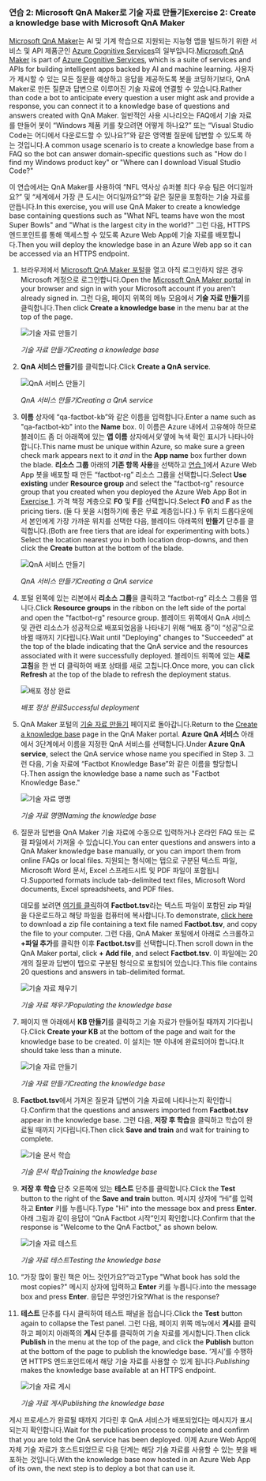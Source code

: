 ### <a name="exercise-2-create-a-knowledge-base-with-microsoft-qna-maker"></a><span data-ttu-id="653ad-101">연습 2: Microsoft QnA Maker로 기술 자료 만들기</span><span class="sxs-lookup"><span data-stu-id="653ad-101">Exercise 2: Create a knowledge base with Microsoft QnA Maker</span></span>

<span data-ttu-id="653ad-102">[Microsoft QnA Maker](https://www.qnamaker.ai/)는 AI 및 기계 학습으로 지원되는 지능형 앱을 빌드하기 위한 서비스 및 API 제품군인 [Azure Cognitive Services](https://www.microsoft.com/cognitive-services/)의 일부입니다.</span><span class="sxs-lookup"><span data-stu-id="653ad-102">[Microsoft QnA Maker](https://www.qnamaker.ai/) is part of [Azure Cognitive Services](https://www.microsoft.com/cognitive-services/), which is a suite of services and APIs for building intelligent apps backed by AI and machine learning.</span></span> <span data-ttu-id="653ad-103">사용자가 제시할 수 있는 모든 질문을 예상하고 응답을 제공하도록 봇을 코딩하기보다, QnA Maker로 만든 질문과 답변으로 이루어진 기술 자료에 연결할 수 있습니다.</span><span class="sxs-lookup"><span data-stu-id="653ad-103">Rather than code a bot to anticipate every question a user might ask and provide a response, you can connect it to a knowledge base of questions and answers created with QnA Maker.</span></span> <span data-ttu-id="653ad-104">일반적인 사용 시나리오는 FAQ에서 기술 자료를 만들어 봇이 “Windows 제품 키를 찾으려면 어떻게 하나요?” 또는 “Visual Studio Code는 어디에서 다운로드할 수 있나요?”와 같은 영역별 질문에 답변할 수 있도록 하는 것입니다.</span><span class="sxs-lookup"><span data-stu-id="653ad-104">A common usage scenario is to create a knowledge base from a FAQ so the bot can answer domain-specific questions such as "How do I find my Windows product key" or "Where can I download Visual Studio Code?"</span></span>

<span data-ttu-id="653ad-105">이 연습에서는 QnA Maker를 사용하여 “NFL 역사상 슈퍼볼 최다 우승 팀은 어디일까요?” 및 “세계에서 가장 큰 도시는 어디일까요?”와 같은 질문을 포함하는 기술 자료를 만듭니다.</span><span class="sxs-lookup"><span data-stu-id="653ad-105">In this exercise, you will use QnA Maker to create a knowledge base containing questions such as "What NFL teams have won the most Super Bowls" and "What is the largest city in the world?"</span></span> <span data-ttu-id="653ad-106">그런 다음, HTTPS 엔드포인트를 통해 액세스할 수 있도록 Azure Web App에 기술 자료를 배포합니다.</span><span class="sxs-lookup"><span data-stu-id="653ad-106">Then you will deploy the knowledge base in an Azure Web app so it can be accessed via an HTTPS endpoint.</span></span>

1. <span data-ttu-id="653ad-107">브라우저에서 [Microsoft QnA Maker 포털](https://www.qnamaker.ai/)을 열고 아직 로그인하지 않은 경우 Microsoft 계정으로 로그인합니다.</span><span class="sxs-lookup"><span data-stu-id="653ad-107">Open the [Microsoft QnA Maker portal](https://www.qnamaker.ai/) in your browser and sign in with your Microsoft account if you aren't already signed in.</span></span> <span data-ttu-id="653ad-108">그런 다음, 페이지 위쪽의 메뉴 모음에서 **기술 자료 만들기**를 클릭합니다.</span><span class="sxs-lookup"><span data-stu-id="653ad-108">Then click **Create a knowledge base** in the menu bar at the top of the page.</span></span>
 
    ![기술 자료 만들기](../images/qna-new-kb.png)

    <span data-ttu-id="653ad-110">_기술 자료 만들기_</span><span class="sxs-lookup"><span data-stu-id="653ad-110">_Creating a knowledge base_</span></span>

1. <span data-ttu-id="653ad-111">**QnA 서비스 만들기**를 클릭합니다.</span><span class="sxs-lookup"><span data-stu-id="653ad-111">Click **Create a QnA service**.</span></span>

    ![QnA 서비스 만들기](../images/create-kb-1.png)

    <span data-ttu-id="653ad-113">_QnA 서비스 만들기_</span><span class="sxs-lookup"><span data-stu-id="653ad-113">_Creating a QnA service_</span></span>

1. <span data-ttu-id="653ad-114">**이름** 상자에 “qa-factbot-kb”와 같은 이름을 입력합니다.</span><span class="sxs-lookup"><span data-stu-id="653ad-114">Enter a name such as "qa-factbot-kb" into the **Name** box.</span></span> <span data-ttu-id="653ad-115">이 이름은 Azure 내에서 고유해야 하므로 블레이드 좀 더 아래쪽에 있는 **앱 이름** 상자에서*및* 옆에 녹색 확인 표시가 나타나야 합니다.</span><span class="sxs-lookup"><span data-stu-id="653ad-115">This name must be unique within Azure, so make sure a green check mark appears next to it *and* in the **App name** box further down the blade.</span></span> <span data-ttu-id="653ad-116">**리소스 그룹** 아래의 **기존 항목 사용**을 선택하고 [연습 1](#Exercise1)에서 Azure Web App 봇을 배포할 때 만든 “factbot-rg” 리소스 그룹을 선택합니다.</span><span class="sxs-lookup"><span data-stu-id="653ad-116">Select **Use existing** under **Resource group** and select the "factbot-rg" resource group that you created when you deployed the Azure Web App Bot in [Exercise 1](#Exercise1).</span></span> <span data-ttu-id="653ad-117">가격 책정 계층으로 **F0** 및 **F**를 선택합니다.</span><span class="sxs-lookup"><span data-stu-id="653ad-117">Select **F0** and **F** as the pricing tiers.</span></span> <span data-ttu-id="653ad-118">(둘 다 봇을 시험하기에 좋은 무료 계층입니다.) 두 위치 드롭다운에서 본인에게 가장 가까운 위치를 선택한 다음, 블레이드 아래쪽의 **만들기** 단추를 클릭합니다.</span><span class="sxs-lookup"><span data-stu-id="653ad-118">(Both are free tiers that are ideal for experimenting with bots.) Select the location nearest you in both location drop-downs, and then click the **Create** button at the bottom of the blade.</span></span>

    ![QnA 서비스 만들기](../images/new-qna-maker-service.png)

    <span data-ttu-id="653ad-120">_QnA 서비스 만들기_</span><span class="sxs-lookup"><span data-stu-id="653ad-120">_Creating a QnA service_</span></span>

1. <span data-ttu-id="653ad-121">포털 왼쪽에 있는 리본에서 **리소스 그룹**을 클릭하고 “factbot-rg” 리소스 그룹을 엽니다.</span><span class="sxs-lookup"><span data-stu-id="653ad-121">Click **Resource groups** in the ribbon on the left side of the portal and open the "factbot-rg" resource group.</span></span> <span data-ttu-id="653ad-122">블레이드 위쪽에서 QnA 서비스 및 관련 리소스가 성공적으로 배포되었음을 나타내기 위해 “배포 중”이 “성공”으로 바뀔 때까지 기다립니다.</span><span class="sxs-lookup"><span data-stu-id="653ad-122">Wait until "Deploying" changes to "Succeeded" at the top of the blade indicating that the QnA service and the resources associated with it were successfully deployed.</span></span> <span data-ttu-id="653ad-123">블레이드 위쪽에 있는 **새로 고침**을 한 번 더 클릭하여 배포 상태를 새로 고칩니다.</span><span class="sxs-lookup"><span data-stu-id="653ad-123">Once more, you can click **Refresh** at the top of the blade to refresh the deployment status.</span></span>

    ![배포 정상 완료](../images/resource-group-master-2.png)

    <span data-ttu-id="653ad-125">_배포 정상 완료_</span><span class="sxs-lookup"><span data-stu-id="653ad-125">_Successful deployment_</span></span>

1. <span data-ttu-id="653ad-126">QnA Maker 포털의 [기술 자료 만들기](https://www.qnamaker.ai/Create) 페이지로 돌아갑니다.</span><span class="sxs-lookup"><span data-stu-id="653ad-126">Return to the [Create a knowledge base](https://www.qnamaker.ai/Create) page in the QnA Maker portal.</span></span> <span data-ttu-id="653ad-127">**Azure QnA 서비스** 아래에서 3단계에서 이름을 지정한 QnA 서비스를 선택합니다.</span><span class="sxs-lookup"><span data-stu-id="653ad-127">Under **Azure QnA service**, select the QnA service whose name you specified in Step 3.</span></span> <span data-ttu-id="653ad-128">그런 다음, 기술 자료에 “Factbot Knowledge Base”와 같은 이름을 할당합니다.</span><span class="sxs-lookup"><span data-stu-id="653ad-128">Then assign the knowledge base a name such as "Factbot Knowledge Base."</span></span>

    ![기술 자료 명명](../images/create-kb-2-3.png)

    <span data-ttu-id="653ad-130">_기술 자료 명명_</span><span class="sxs-lookup"><span data-stu-id="653ad-130">_Naming the knowledge base_</span></span>

1. <span data-ttu-id="653ad-131">질문과 답변을 QnA Maker 기술 자료에 수동으로 입력하거나 온라인 FAQ 또는 로컬 파일에서 가져올 수 있습니다.</span><span class="sxs-lookup"><span data-stu-id="653ad-131">You can enter questions and answers into a QnA Maker knowledge base manually, or you can import them from online FAQs or local files.</span></span> <span data-ttu-id="653ad-132">지원되는 형식에는 탭으로 구분된 텍스트 파일, Microsoft Word 문서, Excel 스프레드시트 및 PDF 파일이 포함됩니다.</span><span class="sxs-lookup"><span data-stu-id="653ad-132">Supported formats include tab-delimited text files, Microsoft Word documents, Excel spreadsheets, and PDF files.</span></span>

    <span data-ttu-id="653ad-133">데모를 보려면 [여기를 클릭](https://topcs.blob.core.windows.net/public/bots-resources.zip)하여 **Factbot.tsv**라는 텍스트 파일이 포함된 zip 파일을 다운로드하고 해당 파일을 컴퓨터에 복사합니다.</span><span class="sxs-lookup"><span data-stu-id="653ad-133">To demonstrate, [click here](https://topcs.blob.core.windows.net/public/bots-resources.zip) to download a zip file containing a text file named **Factbot.tsv**, and copy the file to your computer.</span></span> <span data-ttu-id="653ad-134">그런 다음, QnA Maker 포털에서 아래로 스크롤하고 **+파일 추가**를 클릭한 이후 **Factbot.tsv**를 선택합니다.</span><span class="sxs-lookup"><span data-stu-id="653ad-134">Then scroll down in the QnA Maker portal, click **+ Add file**, and select **Factbot.tsv**.</span></span> <span data-ttu-id="653ad-135">이 파일에는 20개의 질문과 답변이 탭으로 구분된 형식으로 포함되어 있습니다.</span><span class="sxs-lookup"><span data-stu-id="653ad-135">This file contains 20 questions and answers in tab-delimited format.</span></span>

    ![기술 자료 채우기](../images/create-kb-4.png)

    <span data-ttu-id="653ad-137">_기술 자료 채우기_</span><span class="sxs-lookup"><span data-stu-id="653ad-137">_Populating the knowledge base_</span></span>

1. <span data-ttu-id="653ad-138">페이지 맨 아래에서 **KB 만들기**를 클릭하고 기술 자료가 만들어질 때까지 기다립니다.</span><span class="sxs-lookup"><span data-stu-id="653ad-138">Click **Create your KB** at the bottom of the page and wait for the knowledge base to be created.</span></span> <span data-ttu-id="653ad-139">이 설치는 1분 이내에 완료되어야 합니다.</span><span class="sxs-lookup"><span data-stu-id="653ad-139">It should take less than a minute.</span></span>

    ![기술 자료 만들기](../images/create-kb-5.png)

    <span data-ttu-id="653ad-141">_기술 자료 만들기_</span><span class="sxs-lookup"><span data-stu-id="653ad-141">_Creating the knowledge base_</span></span>

1. <span data-ttu-id="653ad-142">**Factbot.tsv**에서 가져온 질문과 답변이 기술 자료에 나타나는지 확인합니다.</span><span class="sxs-lookup"><span data-stu-id="653ad-142">Confirm that the questions and answers imported from **Factbot.tsv** appear in the knowledge base.</span></span> <span data-ttu-id="653ad-143">그런 다음, **저장 후 학습**을 클릭하고 학습이 완료될 때까지 기다립니다.</span><span class="sxs-lookup"><span data-stu-id="653ad-143">Then click **Save and train** and wait for training to complete.</span></span>

    ![기술 문서 학습](../images/save-and-train.png)

    <span data-ttu-id="653ad-145">_기술 문서 학습_</span><span class="sxs-lookup"><span data-stu-id="653ad-145">_Training the knowledge base_</span></span>

1. <span data-ttu-id="653ad-146">**저장 후 학습** 단추 오른쪽에 있는 **테스트** 단추를 클릭합니다.</span><span class="sxs-lookup"><span data-stu-id="653ad-146">Click the **Test** button to the right of the **Save and train** button.</span></span> <span data-ttu-id="653ad-147">메시지 상자에 “Hi”를 입력하고 **Enter** 키를 누릅니다.</span><span class="sxs-lookup"><span data-stu-id="653ad-147">Type "Hi" into the message box and press **Enter**.</span></span> <span data-ttu-id="653ad-148">아래 그림과 같이 응답이 “QnA Factbot 시작”인지 확인합니다.</span><span class="sxs-lookup"><span data-stu-id="653ad-148">Confirm that the response is "Welcome to the QnA Factbot," as shown below.</span></span>

    ![기술 자료 테스트](../images/test-kb.png)

    <span data-ttu-id="653ad-150">_기술 자료 테스트_</span><span class="sxs-lookup"><span data-stu-id="653ad-150">_Testing the knowledge base_</span></span>

1. <span data-ttu-id="653ad-151">“가장 많이 팔린 책은 어느 것인가요?”라고</span><span class="sxs-lookup"><span data-stu-id="653ad-151">Type "What book has sold the most copies?"</span></span> <span data-ttu-id="653ad-152">메시지 상자에 입력하고 **Enter** 키를 누릅니다.</span><span class="sxs-lookup"><span data-stu-id="653ad-152">into the message box and press **Enter**.</span></span> <span data-ttu-id="653ad-153">응답은 무엇인가요?</span><span class="sxs-lookup"><span data-stu-id="653ad-153">What is the response?</span></span>

1. <span data-ttu-id="653ad-154">**테스트** 단추를 다시 클릭하여 테스트 패널을 접습니다.</span><span class="sxs-lookup"><span data-stu-id="653ad-154">Click the **Test** button again to collapse the Test panel.</span></span> <span data-ttu-id="653ad-155">그런 다음, 페이지 위쪽 메뉴에서 **게시**를 클릭하고 페이지 아래쪽의 **게시** 단추를 클릭하여 기술 자료를 게시합니다.</span><span class="sxs-lookup"><span data-stu-id="653ad-155">Then click **Publish** in the menu at the top of the page, and click the **Publish** button at the bottom of the page to publish the knowledge base.</span></span> <span data-ttu-id="653ad-156">‘게시’를 수행하면 HTTPS 엔드포인트에서 해당 기술 자료를 사용할 수 있게 됩니다.</span><span class="sxs-lookup"><span data-stu-id="653ad-156">*Publishing* makes the knowledge base available at an HTTPS endpoint.</span></span>

    ![기술 자료 게시](../images/publish-kb.png)

    <span data-ttu-id="653ad-158">_기술 자료 게시_</span><span class="sxs-lookup"><span data-stu-id="653ad-158">_Publishing the knowledge base_</span></span> 

<span data-ttu-id="653ad-159">게시 프로세스가 완료될 때까지 기다린 후 QnA 서비스가 배포되었다는 메시지가 표시되는지 확인합니다.</span><span class="sxs-lookup"><span data-stu-id="653ad-159">Wait for the publication process to complete and confirm that you are told the QnA service has been deployed.</span></span> <span data-ttu-id="653ad-160">이제 Azure Web App에 자체 기술 자료가 호스트되었므로 다음 단계는 해당 기술 자료를 사용할 수 있는 봇을 배포하는 것입니다.</span><span class="sxs-lookup"><span data-stu-id="653ad-160">With the knowledge base now hosted in an Azure Web App of its own, the next step is to deploy a bot that can use it.</span></span>